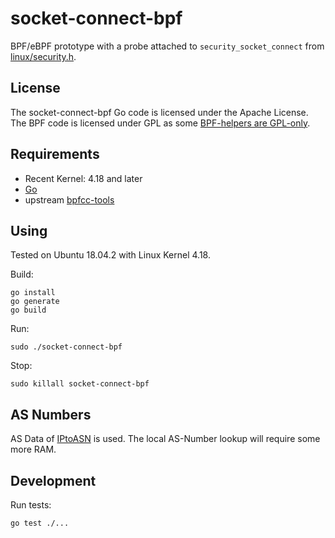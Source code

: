 # socket-connect-bpf

BPF/eBPF prototype with a probe attached to `security_socket_connect` from [linux/security.h](https://github.com/torvalds/linux/blob/master/include/linux/security.h).

## License
The socket-connect-bpf Go code is licensed under the Apache License. The BPF code is licensed under GPL as some [BPF-helpers are GPL-only](https://github.com/iovisor/bcc/blob/master/docs/kernel-versions.md#helpers).

## Requirements
* Recent Kernel: 4.18 and later
* [Go](https://golang.org/)
* upstream [bpfcc-tools](https://github.com/iovisor/bcc/blob/master/INSTALL.md#ubuntu---binary)


## Using
Tested on Ubuntu 18.04.2 with Linux Kernel 4.18.

Build:

    go install
    go generate
    go build

Run:

    sudo ./socket-connect-bpf

Stop:

    sudo killall socket-connect-bpf

## AS Numbers

AS Data of [IPtoASN](https://iptoasn.com/) is used.
The local AS-Number lookup will require some more RAM.

## Development
Run tests:

    go test ./...

